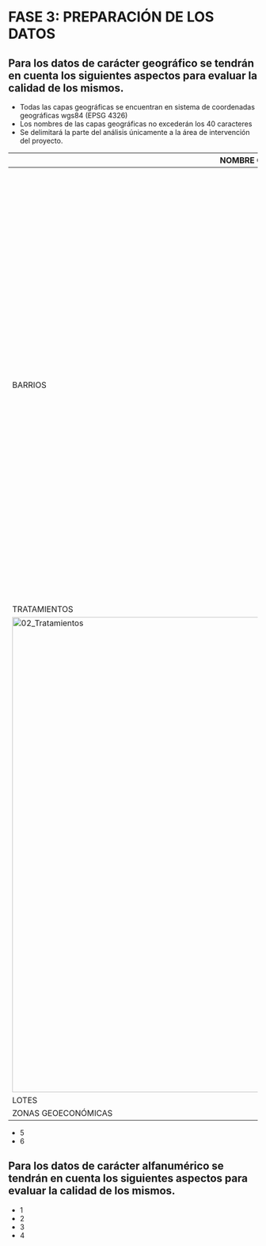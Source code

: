 
# FASE 3: PREPARACIÓN DE LOS DATOS
## Para los datos de carácter geográfico se tendrán en cuenta los siguientes aspectos para evaluar la calidad de los mismos.


* Todas las capas geográficas se encuentran en sistema de coordenadas geográficas wgs84 (EPSG 4326)
* Los nombres de las capas geográficas no excederán los 40 caracteres
* Se delimitará la parte del análisis únicamente a la área de intervención del proyecto.


|NOMBRE CAPA|IMAGEN|
|-----|-----|
|BARRIOS|<img width="872" alt="01_Barrios" src="https://user-images.githubusercontent.com/45660997/61841977-2a374400-ae5c-11e9-83d9-876a44cbe353.png">|
|TRATAMIENTOS|
<img width="958" alt="02_Tratamientos" src="https://user-images.githubusercontent.com/45660997/61842025-505ce400-ae5c-11e9-8bf5-90324d49c6b8.png">|
|LOTES| |
|ZONAS GEOECONÓMICAS| |



* 5
* 6

## Para los datos de carácter alfanumérico se tendrán en cuenta los siguientes aspectos para evaluar la calidad de los mismos.
* 1
* 2
* 3
* 4
